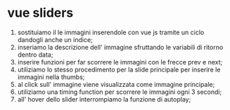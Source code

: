 # vue sliders 

1) sostituiamo il le immagini inserendole con vue js tramite un ciclo dandogli anche un indice;
2) inseriamo la descrizione dell' immagine sfruttando le variabili di ritorno dentro data;
3) inserire funzioni per far scorrere le immagini con le frecce prev e next;
4) utiliziamo lo stesso procedimento per la slide principale per inserire le immagini nella thumbs;
5) al click sull' immagine viene visualizzata come immagine principale;
6) utiliziamo una timing function per scorrere le immagini ogni 3 secondi;
7) all' hover dello slider interrompiamo la funzione di autoplay;
 